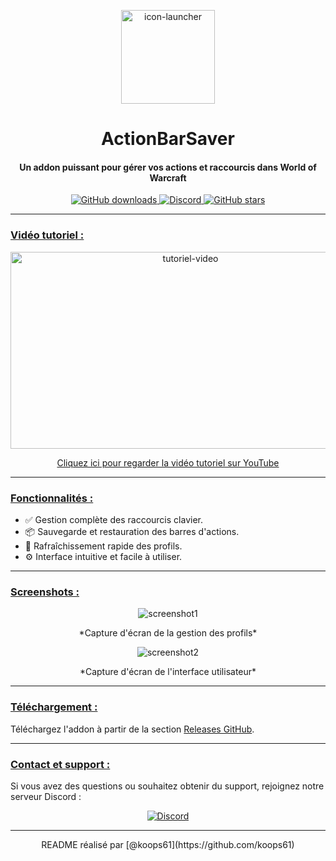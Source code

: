 <p align="center">
  <img src="https://dev.designer-kanis.com/image/abs3.webp" alt="icon-launcher" width="150">
</p>

<h1 align="center">ActionBarSaver</h1>

#### <p align="center">Un addon puissant pour gérer vos actions et raccourcis dans World of Warcraft</p>

<p align="center">
    <a href="https://github.com/koops61/ActionBarSaver/releases">
        <img src="https://img.shields.io/github/downloads/koops61/ActionBarSaver/total?style=for-the-badge" alt="GitHub downloads">
    </a>
    <a href="https://discord.gg/T7hXn7vf">
        <img src="https://img.shields.io/discord/1288655070031904830?style=for-the-badge" alt="Discord">
    </a>
    <a href="https://github.com/koops61/ActionBarSaver/">
        <img src="https://img.shields.io/github/stars/koops61/ActionBarSaver?style=for-the-badge" alt="GitHub stars">
    </a>
</p>

---

### **<ins>Vidéo tutoriel :</ins>**

<p align="center">
    <a href="https://www.youtube.com/watch?v=K2T6kDj1OKs" target="_blank">
        <img src="https://img.youtube.com/vi/K2T6kDj1OKs/0.jpg" alt="tutoriel-video" width="560" height="315">
    </a>
</p>

<p align="center">
    <a href="https://www.youtube.com/watch?v=K2T6kDj1OKs" target="_blank">Cliquez ici pour regarder la vidéo tutoriel sur YouTube</a>
</p>

---

### **<ins>Fonctionnalités :</ins>**

- ✅ Gestion complète des raccourcis clavier.
- 📦 Sauvegarde et restauration des barres d'actions.
- 🔄 Rafraîchissement rapide des profils.
- ⚙️ Interface intuitive et facile à utiliser.

---

### **<ins>Screenshots :</ins>**

<p align="center"><img src="https://dev.designer-kanis.com/image/UI-profils.png" alt="screenshot1"></p>
<p align="center">*Capture d'écran de la gestion des profils*</p>

<p align="center"><img src="https://dev.designer-kanis.com/image/UI.png" alt="screenshot2"></p>
<p align="center">*Capture d'écran de l'interface utilisateur*</p>

---

### **<ins>Téléchargement :</ins>**

Téléchargez l'addon à partir de la section [Releases GitHub](https://github.com/koops61/ActionBarSaver/releases).

---

### **<ins>Contact et support :</ins>**

Si vous avez des questions ou souhaitez obtenir du support, rejoignez notre serveur Discord :

<p align="center">
    <a href="https://discord.gg/T7hXn7vf">
        <img src="https://discordapp.com/api/guilds/1288655070031904830/embed.png?style=banner2" alt="Discord">
    </a>
</p>

---

<p align="center">README réalisé par [@koops61](https://github.com/koops61)</p>
